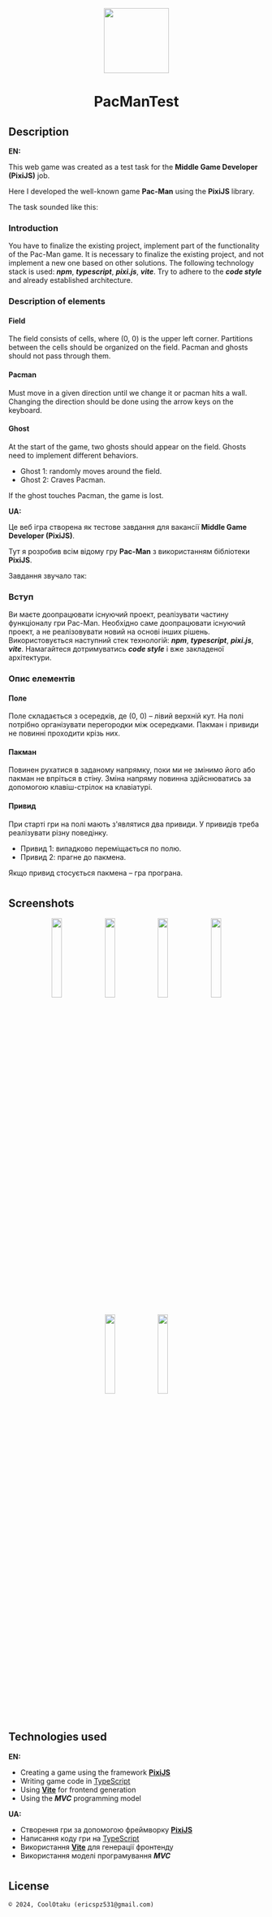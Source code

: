 <p align="center"><img height="128" src="raw-assets_test/game{m}/CONSTRUCTOR{tps}/Pacman_mouth_open.png"/></p>
<h1 align="center">PacManTest</h1>

## Description
<b>EN:</b>

This web game was created as a test task for the **Middle Game Developer (PixiJS)** job.

Here I developed the well-known game **Pac-Man** using the **PixiJS** library.

The task sounded like this:

### Introduction
You have to finalize the existing project, implement part of the functionality of the Pac-Man game.
It is necessary to finalize the existing project, and not implement a new one based on other solutions.
The following technology stack is used: ***npm***, ***typescript***, ***pixi.js***, ***vite***.
Try to adhere to the ***code style*** and already established architecture.

### Description of elements

#### Field
The field consists of cells, where (0, 0) is the upper left corner.
Partitions between the cells should be organized on the field. Pacman and ghosts should not pass through them.

#### Pacman
Must move in a given direction until we change it or pacman hits a wall.
Changing the direction should be done using the arrow keys on the keyboard.

#### Ghost
At the start of the game, two ghosts should appear on the field.
Ghosts need to implement different behaviors.
- Ghost 1: randomly moves around the field.
- Ghost 2: Craves Pacman.

If the ghost touches Pacman, the game is lost.

<b>UA:</b>

Це веб ігра створена як тестове завдання для вакансії **Middle Game Developer (PixiJS)**.

Тут я розробив всім відому гру **Pac-Man** з використанням бібліотеки **PixiJS**.

Завдання звучало так:

### Вступ
Ви маєте доопрацювати існуючий проект, реалізувати частину функціоналу гри Pac-Man.
Необхідно саме доопрацювати існуючий проект, а не реалізовувати новий на основі інших рішень.
Використовується наступний стек технологій: ***npm***, ***typescript***, ***pixi.js***, ***vite***.
Намагайтеся дотримуватись ***code style*** і вже закладеної архітектури.

### Опис елементів

#### Поле
Поле складається з осередків, де (0, 0) – лівий верхній кут.
На полі потрібно організувати перегородки між осередками. Пакман і привиди не повинні проходити крізь них.

#### Пакман
Повинен рухатися в заданому напрямку, поки ми не змінимо його або пакман не впріться в стіну.
Зміна напряму повинна здійснюватись за допомогою клавіш-стрілок на клавіатурі.

#### Привид
При старті гри на полі мають з'являтися два привиди.
У привидів треба реалізувати різну поведінку.
- Привид 1: випадково переміщається по полю.
- Привид 2: прагне до пакмена.

Якщо привид стосується пакмена – гра програна.

#
## Screenshots
<p align="center">
  <img src="screenshots/1.png" height="20%"/>
  <img src="screenshots/2.png" height="20%"/>
  <img src="screenshots/3.png" height="20%"/>
  <img src="screenshots/4.png" height="20%"/>
  <img src="screenshots/5.png" height="20%"/>
  <img src="screenshots/6.png" height="20%"/>
</p>

#
## Technologies used
<b>EN:</b>
- Creating a game using the framework [**PixiJS**](https://pixijs.com/)
- Writing game code in [TypeScript](https://www.typescriptlang.org/)
- Using [**Vite**](https://vite.dev/) for frontend generation
- Using the ***MVC*** programming model

<b>UA:</b>
- Створення гри за допомогою фреймворку [**PixiJS**](https://pixijs.com/)
- Написання коду гри на [TypeScript](https://www.typescriptlang.org/)
- Використання [**Vite**](https://vite.dev/) для генерації фронтенду
- Використання моделі програмування ***MVC***

#
## License
```
© 2024, CoolOtaku (ericspz531@gmail.com)
```
